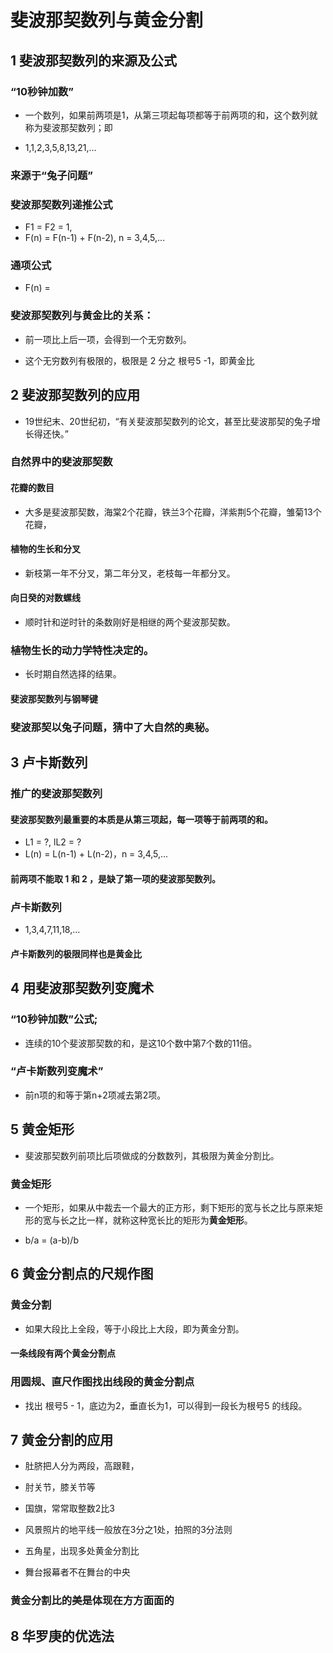# 斐波那契数列与黄金分割 
>
## 1 斐波那契数列的来源及公式
>
### “10秒钟加数”
>
- 一个数列，如果前两项是1，从第三项起每项都等于前两项的和，这个数列就称为斐波那契数列；即
>
- 1,1,2,3,5,8,13,21,...
>
### 来源于“兔子问题”
>
### 斐波那契数列递推公式
>
- F1 = F2 = 1,
- F(n) = F(n-1) + F(n-2), n = 3,4,5,...
>
### 通项公式
>
- F(n) = 
>
### 斐波那契数列与黄金比的关系：
>
- 前一项比上后一项，会得到一个无穷数列。
>
- 这个无穷数列有极限的，极限是 2 分之 根号5 -1，即黄金比
>
## 2 斐波那契数列的应用
>
- 19世纪末、20世纪初，“有关斐波那契数列的论文，甚至比斐波那契的兔子增长得还快。”
>
### 自然界中的斐波那契数
>
#### 花瓣的数目
>
- 大多是斐波那契数，海棠2个花瓣，铁兰3个花瓣，洋紫荆5个花瓣，雏菊13个花瓣，
>
#### 植物的生长和分叉
>
- 新枝第一年不分叉，第二年分叉，老枝每一年都分叉。
>
#### 向日癸的对数螺线
>
- 顺时针和逆时针的条数刚好是相继的两个斐波那契数。
>
### 植物生长的动力学特性决定的。
>
- 长时期自然选择的结果。
>
#### 斐波那契数列与钢琴键
>
### 斐波那契以兔子问题，猜中了大自然的奥秘。
>
## 3 卢卡斯数列
>
### 推广的斐波那契数列
>
#### 斐波那契数列最重要的本质是从第三项起，每一项等于前两项的和。
>
- L1 = ?, lL2 = ?
- L(n) = L(n-1) + L(n-2)，n = 3,4,5,...
>
#### 前两项不能取 1 和 2 ，是缺了第一项的斐波那契数列。
>
### 卢卡斯数列
>
- 1,3,4,7,11,18,...
>
#### 卢卡斯数列的极限同样也是黄金比
>
## 4 用斐波那契数列变魔术
>
### “10秒钟加数”公式;
>
- 连续的10个斐波那契数的和，是这10个数中第7个数的11倍。
>
### “卢卡斯数列变魔术”
>
- 前n项的和等于第n+2项减去第2项。
>
## 5 黄金矩形
>
- 斐波那契数列前项比后项做成的分数数列，其极限为黄金分割比。
>
### 黄金矩形
>
- 一个矩形，如果从中裁去一个最大的正方形，剩下矩形的宽与长之比与原来矩形的宽与长之比一样，就称这种宽长比的矩形为**黄金矩形**。
>
- b/a = (a-b)/b
>
## 6 黄金分割点的尺规作图
>
### 黄金分割
>
- 如果大段比上全段，等于小段比上大段，即为黄金分割。
>
#### 一条线段有两个黄金分割点
>
### 用圆规、直尺作图找出线段的黄金分割点
>
- 找出 根号5 - 1，底边为2，垂直长为1，可以得到一段长为根号5 的线段。
>
## 7 黄金分割的应用
>
- 肚脐把人分为两段，高跟鞋，
>
- 肘关节，膝关节等
>
- 国旗，常常取整数2比3
>
- 风景照片的地平线一般放在3分之1处，拍照的3分法则
>
- 五角星，出现多处黄金分割比
>
- 舞台报幕者不在舞台的中央
>
### 黄金分割比的美是体现在方方面面的
>
## 8 华罗庚的优选法
>

